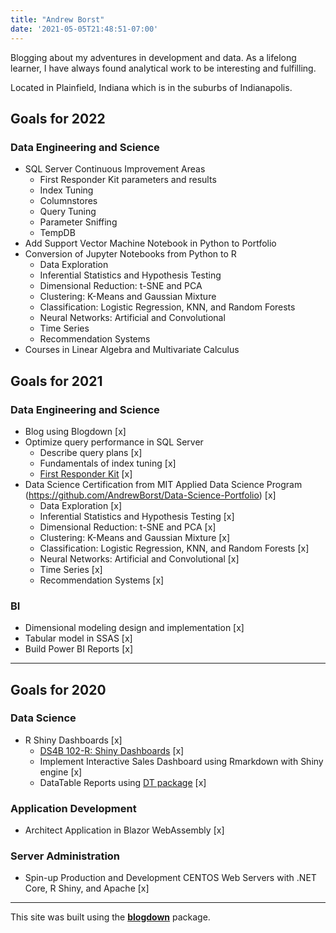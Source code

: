 ```yaml
---
title: "Andrew Borst"
date: '2021-05-05T21:48:51-07:00'
---
```


Blogging about my adventures in development and data. As a lifelong learner, I have always found analytical work to be interesting and fulfilling. 

Located in Plainfield, Indiana which is in the suburbs of Indianapolis. 


## Goals for 2022
### Data Engineering and Science
* SQL Server Continuous Improvement Areas 
  + First Responder Kit parameters and results 
  + Index Tuning
  + Columnstores
  + Query Tuning
  + Parameter Sniffing
  + TempDB 
* Add Support Vector Machine Notebook in Python to Portfolio    
* Conversion of Jupyter Notebooks from Python to R  
  + Data Exploration 
  + Inferential Statistics and Hypothesis Testing 
  + Dimensional Reduction: t-SNE and PCA 
  + Clustering: K-Means and Gaussian Mixture 
  + Classification: Logistic Regression, KNN, and Random Forests  
  + Neural Networks: Artificial and Convolutional 
  + Time Series 
  + Recommendation Systems 
* Courses in Linear Algebra and Multivariate Calculus 
  
## Goals for 2021
### Data Engineering and Science
* Blog using Blogdown [x]
* Optimize query performance in SQL Server 
  + Describe query plans [x]
  + Fundamentals of index tuning [x] 
  + [First Responder Kit](https://github.com/BrentOzarULTD/SQL-Server-First-Responder-Kit) [x]
* Data Science Certification from MIT Applied Data Science Program (https://github.com/AndrewBorst/Data-Science-Portfolio) [x]
  + Data Exploration [x]
  + Inferential Statistics and Hypothesis Testing [x]
  + Dimensional Reduction: t-SNE and PCA [x]
  + Clustering: K-Means and Gaussian Mixture [x]
  + Classification: Logistic Regression, KNN, and Random Forests [x] 
  + Neural Networks: Artificial and Convolutional [x]
  + Time Series [x]
  + Recommendation Systems [x]
    
### BI 
* Dimensional modeling design and implementation [x] 
* Tabular model in SSAS [x]
* Build Power BI Reports [x]


***

## Goals for 2020
  ### Data Science
  * R Shiny Dashboards [x]
    + [DS4B 102-R: Shiny Dashboards](https://university.business-science.io/p/ds4b-102-r-shiny-web-application-business-level-1) [x]
    + Implement Interactive Sales Dashboard using Rmarkdown with Shiny engine [x]
    + DataTable Reports using [DT package](https://rstudio.github.io/DT/) [x]

  ### Application Development
  * Architect Application in Blazor WebAssembly [x]
  
  ### Server Administration
  *  Spin-up Production and Development CENTOS Web Servers with .NET Core, R Shiny, and Apache [x]



*** 

This site was built using the [**blogdown**](https://github.com/rstudio/blogdown) package. 
